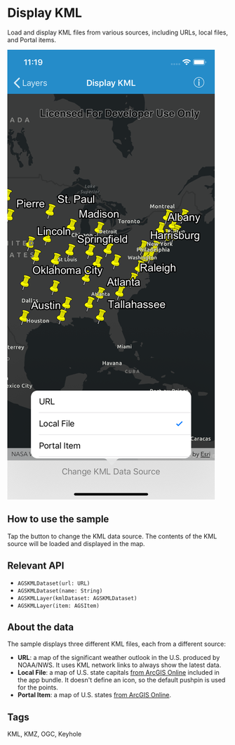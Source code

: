# Display KML

Load and display KML files from various sources, including URLs, local files, and Portal items.

![](image1.png)

## How to use the sample

Tap the button to change the KML data source. The contents of the KML source will be loaded and displayed in the map. 

## Relevant API

* `AGSKMLDataset(url: URL)`
* `AGSKMLDataset(name: String)`
* `AGSKMLLayer(kmlDataset: AGSKMLDataset)`
* `AGSKMLLayer(item: AGSItem)`

## About the data

The sample displays three different KML files, each from a different source:

* **URL**: a map of the significant weather outlook in the U.S. produced by NOAA/NWS. It uses KML network links to always show the latest data.
* **Local File**: a map of U.S. state capitals [from ArcGIS Online](https://arcgisruntime.maps.arcgis.com/home/item.html?id=324e4742820e46cfbe5029ff2c32cb1f) included in the app bundle. It doesn't define an icon, so the default pushpin is used for the points.
* **Portal Item**: a map of U.S. states [from ArcGIS Online](https://arcgisruntime.maps.arcgis.com/home/item.html?id=9fe0b1bfdcd64c83bd77ea0452c76253).

## Tags

KML, KMZ, OGC, Keyhole
